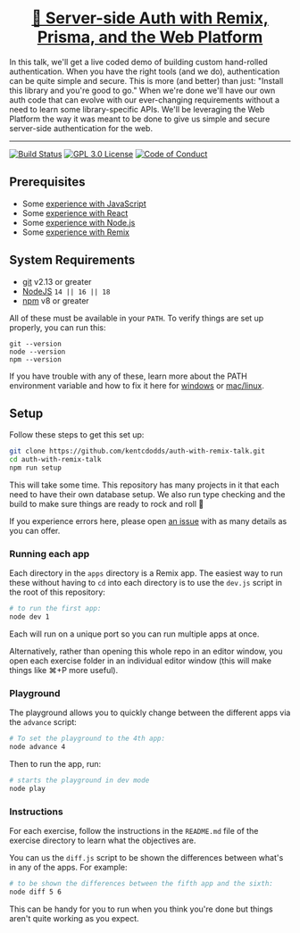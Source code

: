 <h1 align="center"><a href="https://www.nodetlv.com/events/server-side-auth-with-remix-prisma-and-the-web-platform">🔐 Server-side Auth with Remix, Prisma, and the Web Platform</a></h1>

In this talk, we'll get a live coded demo of building custom hand-rolled
authentication. When you have the right tools (and we do), authentication can be
quite simple and secure. This is more (and better) than just: "Install this
library and you're good to go." When we're done we'll have our own auth code
that can evolve with our ever-changing requirements without a need to learn some
library-specific APIs. We'll be leveraging the Web Platform the way it was meant
to be done to give us simple and secure server-side authentication for the web.

<hr />

<!-- prettier-ignore-start -->
[![Build Status][build-badge]][build]
[![GPL 3.0 License][license-badge]][license]
[![Code of Conduct][coc-badge]][coc]
<!-- prettier-ignore-end -->

## Prerequisites

- Some
  [experience with JavaScript](https://kentcdodds.com/blog/javascript-to-know-for-react)
- Some [experience with React](https://kcd.im/beginner-react)
- Some [experience with Node.js](https://nodejs.dev/learn)
- Some [experience with Remix](https://remix.run/docs/en/v1/tutorials/blog)

## System Requirements

- [git][git] v2.13 or greater
- [NodeJS][node] `14 || 16 || 18`
- [npm][npm] v8 or greater

All of these must be available in your `PATH`. To verify things are set up
properly, you can run this:

```shell
git --version
node --version
npm --version
```

If you have trouble with any of these, learn more about the PATH environment
variable and how to fix it here for [windows][win-path] or
[mac/linux][mac-path].

## Setup

Follow these steps to get this set up:

```sh
git clone https://github.com/kentcdodds/auth-with-remix-talk.git
cd auth-with-remix-talk
npm run setup
```

This will take some time. This repository has many projects in it that each need
to have their own database setup. We also run type checking and the build to
make sure things are ready to rock and roll 🤘

If you experience errors here, please open [an issue][issue] with as many
details as you can offer.

### Running each app

Each directory in the `apps` directory is a Remix app. The easiest way to run
these without having to `cd` into each directory is to use the `dev.js` script
in the root of this repository:

```sh
# to run the first app:
node dev 1
```

Each will run on a unique port so you can run multiple apps at once.

Alternatively, rather than opening this whole repo in an editor window, you open
each exercise folder in an individual editor window (this will make things like
⌘+P more useful).

### Playground

The playground allows you to quickly change between the different apps via the
`advance` script:

```sh
# To set the playground to the 4th app:
node advance 4
```

Then to run the app, run:

```sh
# starts the playground in dev mode
node play
```

### Instructions

For each exercise, follow the instructions in the `README.md` file of the
exercise directory to learn what the objectives are.

You can us the `diff.js` script to be shown the differences between what's in
any of the apps. For example:

```sh
# to be shown the differences between the fifth app and the sixth:
node diff 5 6
```

This can be handy for you to run when you think you're done but things aren't
quite working as you expect.

<!-- prettier-ignore-start -->
[npm]: https://www.npmjs.com/
[node]: https://nodejs.org
[git]: https://git-scm.com/
[build-badge]: https://img.shields.io/github/workflow/status/kentcdodds/auth-with-remix-talk/%E2%9C%85%20Validate/main?logo=github&style=flat-square
[build]: https://github.com/kentcdodds/auth-with-remix-talk/actions?query=workflow%3Avalidate
[license-badge]: https://img.shields.io/badge/license-GPL%203.0%20License-blue.svg?style=flat-square
[license]: https://github.com/kentcdodds/auth-with-remix-talk/blob/main/LICENSE
[coc-badge]: https://img.shields.io/badge/code%20of-conduct-ff69b4.svg?style=flat-square
[coc]: https://kentcdodds.com/conduct
[win-path]: https://www.howtogeek.com/118594/how-to-edit-your-system-path-for-easy-command-line-access/
[mac-path]: http://stackoverflow.com/a/24322978/971592
[issue]: https://github.com/kentcdodds/auth-with-remix-talk/issues/new
<!-- prettier-ignore-end -->
